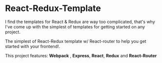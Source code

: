 # React-Redux-Template

I find the templates for React & Redux are way too complicated, that's why I've come up with the simplest of templates for getting started on any project.

The simplest of React-Redux template w/ React-router to help you get started with your frontend!.

This project features: 
**Webpack** , **Express**, **React**, **Redux** and **React-Router**

